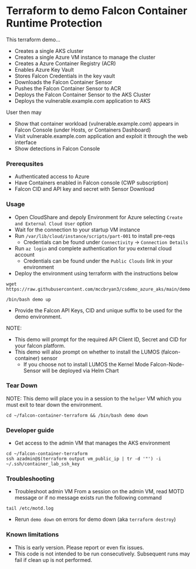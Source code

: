 # Terraform to demo Falcon Container Runtime Protection

This terraform demo...
 * Creates a single AKS cluster
 * Creates a single Azure VM instance to manage the cluster
 * Creates a Azure Container Registry (ACR)
 * Enables Azure Key Vault
 * Stores Falcon Credentials in the key vault
 * Downloads the Falcon Container Sensor
 * Pushes the Falcon Container Sensor to ACR
 * Deploys the Falcon Container Sensor to the AKS Cluster
 * Deploys the vulnerable.example.com application to AKS

User then may
 * Show that container workload (vulnerable.example.com) appears in Falcon Console (under Hosts, or Containers Dashboard)
 * Visit vulnerable.example.com application and exploit it through the web interface
 * Show detections in Falcon Console

### Prerequsites
 - Authenticated access to Azure
 - Have Containers enabled in Falcon console (CWP subscription)
 - Falcon CID and API key and secret with Sensor Download

### Usage

 - Open CloudShare and depoly Environment for Azure selecting `Create and External Cloud User` option
 - Wait for the connection to your startup VM instance
 - Run `/var/lib/cloud/instance/scripts/part-001` to install pre-reqs
     - Credentials can be found under `Connectivity` -> `Connection Details`
 - Run `az login` and complete authentication for you external cloud account
    - Credentials can be found under the `Public Clouds` link in your environment
 - Deploy the environment using terraform with the instructions below

 
```
wget https://raw.githubusercontent.com/mccbryan3/csdemo_azure_aks/main/demo
```
```
/bin/bash demo up
```

* Provide the Falcon API Keys, CID and unique suffix to be used for the demo environment.

NOTE:

* This demo will prompt for the required API Client ID, Secret and CID for your falcon platform.
* This demo will also prompt on whether to install the LUMOS (falcon-container) sensor
    * If you choose not to install LUMOS the Kernel Mode Falcon-Node-Sensor will be deployed via Helm Chart

### Tear Down

NOTE: This demo will place you in a session to the `helper` VM which you must exit to tear down the environment.

```
cd ~/falcon-container-terraform && /bin/bash demo down
```

### Developer guide

 - Get access to the admin VM that manages the AKS environment
```
cd ~/falcon-container-terraform
ssh azadmin@$(terraform output vm_public_ip | tr -d '"') -i ~/.ssh/container_lab_ssh_key
```

### Troubleshooting

- Troubleshoot admin VM
From a session on the admin VM, read MOTD message or if no message exists run the following command
```
tail /etc/motd.log
```
- Rerun `demo down` on errors for demo down (aka `terraform destroy`) 

### Known limitations

 - This is early version. Please report or even fix issues.
 - This code is not intended to be run consecutively. Subsequent runs may fail if clean up is not performed.
